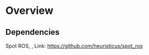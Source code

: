 Overview
========


Dependencies
------------
Spot ROS, <Description>, Link: https://github.com/heuristicus/spot_ros


